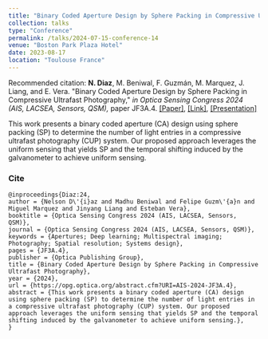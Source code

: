 ```yaml
---
title: "Binary Coded Aperture Design by Sphere Packing in Compressive Ultrafast Photography"
collection: talks
type: "Conference"
permalink: /talks/2024-07-15-conference-14
venue: "Boston Park Plaza Hotel"
date: 2023-08-17
location: "Toulouse France"
---
```

Recommended citation: **N. Diaz**, M. Beniwal, F. Guzmán, M. Marquez, J. Liang, and E. Vera. "Binary Coded Aperture Design by Sphere Packing in Compressive Ultrafast Photography," <i>in Optica Sensing Congress 2024 (AIS, LACSEA, Sensors, QSM),</i> paper JF3A.4.  [[Paper]](https://nelson10.github.io/files/Conference14.pdf), [[Link]](https://opg.optica.org/abstract.cfm?uri=COSI-2023-CTh2A.6), [[Presentation]](https://nelson10.github.io/files/Presentation_COSI_2023_2.pdf)

This work presents a binary coded aperture (CA) design using sphere packing (SP) to determine the number of light entries in a compressive ultrafast photography (CUP) system. Our proposed approach leverages the uniform sensing that yields SP and the temporal shifting induced by the galvanometer to achieve uniform sensing.

### Cite

```
@inproceedings{Diaz:24,
author = {Nelson D\'{i}az and Madhu Beniwal and Felipe Guzm\'{a}n and Miguel Marquez and Jinyang Liang and Esteban Vera},
booktitle = {Optica Sensing Congress 2024 (AIS, LACSEA, Sensors, QSM)},
journal = {Optica Sensing Congress 2024 (AIS, LACSEA, Sensors, QSM)},
keywords = {Apertures; Deep learning; Multispectral imaging; Photography; Spatial resolution; Systems design},
pages = {JF3A.4},
publisher = {Optica Publishing Group},
title = {Binary Coded Aperture Design by Sphere Packing in Compressive Ultrafast Photography},
year = {2024},
url = {https://opg.optica.org/abstract.cfm?URI=AIS-2024-JF3A.4},
abstract = {This work presents a binary coded aperture (CA) design using sphere packing (SP) to determine the number of light entries in a compressive ultrafast photography (CUP) system. Our proposed approach leverages the uniform sensing that yields SP and the temporal shifting induced by the galvanometer to achieve uniform sensing.},
}
```
